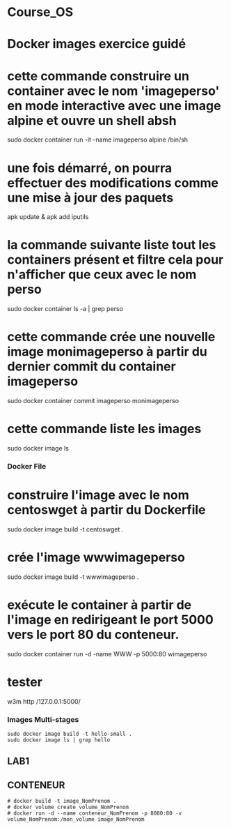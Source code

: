 # Course_OS

# Docker images exercice guidé

# cette commande construire un container avec le nom 'imageperso' en mode interactive avec une image alpine et ouvre un shell absh
sudo docker container run -it -name imageperso alpine /bin/sh 
# une fois démarré, on pourra effectuer des modifications comme une mise à jour des paquets
apk update & apk add iputils
# la commande suivante liste tout les containers présent et filtre cela pour n'afficher que ceux avec le nom perso
sudo docker container ls -a | grep perso
# cette commande crée une nouvelle image monimageperso à partir du dernier commit du container imageperso
sudo docker container commit imageperso monimageperso
# cette commande liste les images 
sudo docker image ls


### Docker File 
  # construire l'image avec le nom centoswget à partir du Dockerfile 
  sudo docker image build -t centoswget .
  
  # crée l'image wwwimageperso
  sudo docker image build -t wwwimageperso .
  # exécute le container à partir de l'image en redirigeant le port 5000 vers le port 80 du conteneur.
  sudo docker container run -d -name WWW -p 5000:80 wimageperso
  # tester 
  w3m http /127.0.0.1:5000/


### Images Multi-stages
    sudo docker image build -t hello-small .
    sudo docker image ls | grep hello


## LAB1 
  ## CONTENEUR
    # docker build -t image_NomPrenom .
    # docker volume create volume_NomPrenom
    # docker run -d --name conteneur_NomPrenom -p 8080:80 -v volume_NomPrenom:/mon_volume image_NomPrenom
